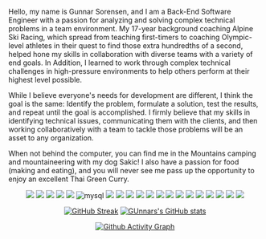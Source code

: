 Hello, my name is Gunnar Sorensen, and I am a Back-End Software Engineer with a passion for analyzing and solving complex technical problems in a team environment. My 17-year background coaching Alpine Ski Racing, which spread from teaching first-timers to coaching Olympic-level athletes in their quest to find those extra hundredths of a second, helped hone my skills in collaboration with diverse teams with a variety of end goals. In Addition, I learned to work through complex technical challenges in high-pressure environments to help others perform at their highest level possible.

While I believe everyone's needs for development are different, I think the goal is the same: Identify the problem, formulate a solution, test the results, and repeat until the goal is accomplished. I firmly believe that my skills in identifying technical issues, communicating them with the clients, and then working collaboratively with a team to tackle those problems will be an asset to any organization.

When not behind the computer, you can find me in the Mountains camping and mountaineering with my dog Sakic! I also have a passion for food (making and eating), and you will never see me pass up the opportunity to enjoy an excellent Thai Green Curry.


</center>

<div align="center">
<img src="https://img.shields.io/badge/circleci-343434?style=for-the-badge&logo=circleci&logoColor=white" /> <img src="https://img.shields.io/badge/GitHub-100000?style=for-the-badge&logo=github&logoColor=white" /> <img src="https://img.shields.io/badge/GitHub_Actions-2088FF?style=for-the-badge&logo=github-actions&logoColor=white" /> <img src="https://img.shields.io/badge/Heroku-430098?style=for-the-badge&logo=heroku&logoColor=white" /> <img src="https://img.shields.io/badge/Twilio-F22F46?style=for-the-badge&logo=Twilio&logoColor=white" /> <img alt="mysql" src="https://img.shields.io/badge/MySQL-005C84?style=for-the-badge&logo=mysql&logoColor=white"> <img src="https://img.shields.io/badge/PostgreSQL-316192?style=for-the-badge&logo=postgresql&logoColor=white" /> <img src="https://img.shields.io/badge/SQLite-07405E?style=for-the-badge&logo=sqlite&logoColor=white" /> <img src="https://img.shields.io/badge/Bootstrap-563D7C?style=for-the-badge&logo=bootstrap&logoColor=white" /> <img src="https://img.shields.io/badge/Markdown-000000?style=for-the-badge&logo=markdown&logoColor=white" /> <img src="https://img.shields.io/badge/npm-CB3837?style=for-the-badge&logo=npm&logoColor=white"/> <img src="https://img.shields.io/badge/Postman-FF6C37?style=for-the-badge&logo=Postman&logoColor=white"/> <img src="https://img.shields.io/badge/Ruby_on_Rails-CC0000?style=for-the-badge&logo=ruby-on-rails&logoColor=white" /> <img src="https://img.shields.io/badge/Atom-66595C?style=for-the-badge&logo=Atom&logoColor=white" />  <img src="https://img.shields.io/badge/Visual_Studio_Code-0078D4?style=for-the-badge&logo=visual%20studio%20code&logoColor=white" /> <img src="https://img.shields.io/badge/CSS3-1572B6?style=for-the-badge&logo=css3&logoColor=white" /> <img src="https://img.shields.io/badge/HTML5-E34F26?style=for-the-badge&logo=html5&logoColor=white" />  <img src="https://img.shields.io/badge/JavaScript-323330?style=for-the-badge&logo=javascript&logoColor=F7DF1E" /> <img src="https://img.shields.io/badge/Python-FFD43B?style=for-the-badge&logo=python&logoColor=blue" /> <img src="https://img.shields.io/badge/Ruby-CC342D?style=for-the-badge&logo=ruby&logoColor=white" />                     
  
  
[![GitHub Streak](https://github-readme-streak-stats.herokuapp.com?user=glsorensen&theme=github-dark-blue&date_format=M%20j%5B%2C%20Y%5D)](https://git.io/streak-stats) [![GUnnars's GitHub stats](https://github-readme-stats.vercel.app/api?username=glsorensen)](https://github.com/glsorensen/github-readme-stats)


  [![Github Activity Graph](https://activity-graph.herokuapp.com/graph?username=gregoryjflaherty&theme=react-dark)](https://github.com/ashutosh00710/github-readme-activity-graph)
